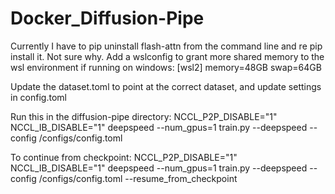 # Docker_Diffusion-Pipe
Currently I have to pip uninstall flash-attn from the command line and re pip install it. Not sure why.
Add a wslconfig to grant more shared memory to the wsl environment if running on windows:
	[wsl2]
	memory=48GB
	swap=64GB

Update the dataset.toml to point at the correct dataset, and update settings in config.toml

Run this in the diffusion-pipe directory:
	NCCL_P2P_DISABLE="1" NCCL_IB_DISABLE="1" deepspeed --num_gpus=1 train.py --deepspeed --config /configs/config.toml
	
To continue from checkpoint:
	NCCL_P2P_DISABLE="1" NCCL_IB_DISABLE="1" deepspeed --num_gpus=1 train.py --deepspeed --config /configs/config.toml --resume_from_checkpoint